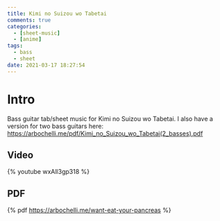 ```yaml
---
title: Kimi no Suizou wo Tabetai
comments: true
categories:
  - [sheet-music]
  - [anime]
tags:
  - bass
  - sheet
date: 2021-03-17 18:27:54
---
```


# Intro
Bass guitar tab/sheet music for Kimi no Suizou wo Tabetai.
I also have a version for two bass guitars here: https://arbochelli.me/pdf/Kimi_no_Suizou_wo_Tabetai(2_basses).pdf

## Video
{% youtube wxAll3gp318 %}

## PDF
{% pdf https://arbochelli.me/want-eat-your-pancreas %}
